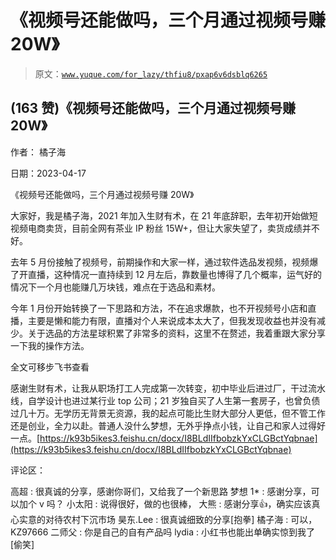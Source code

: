 # 《视频号还能做吗，三个月通过视频号赚 20W》

> 原文：[`www.yuque.com/for_lazy/thfiu8/pxap6v6dsblq6265`](https://www.yuque.com/for_lazy/thfiu8/pxap6v6dsblq6265)



## (163 赞)《视频号还能做吗，三个月通过视频号赚 20W》 

作者： 橘子海 

日期：2023-04-17 

《视频号还能做吗，三个月通过视频号赚 20W》 

大家好，我是橘子海，2021 年加入生财有术，在 21 年底辞职，去年初开始做短视频电商卖货，目前全网有茶业 IP 粉丝 15W+，但让大家失望了，卖货成绩并不好。 

去年 5 月份接触了视频号，前期操作和大家一样，通过软件选品发视频，视频爆了开直播，这种情况一直持续到 12 月左后，靠数量也博得了几个概率，运气好的情况下一个月也能赚几万块钱，难点在于选品和素材。 

今年 1 月份开始转换了一下思路和方法，不在追求爆款，也不开视频号小店和直播，主要是懒和能力有限，直播对个人来说成本太大了，但我发现收益也并没有减少。关于选品的方法星球积累了非常多的资料，这里不在赘述，我着重跟大家分享一下我的操作方法。 

全文可移步飞书查看 

感谢生财有术，让我从职场打工人完成第一次转变，初中毕业后进过厂，干过流水线，自学设计也进过某行业 top 公司；21 岁独自买了人生第一套房子，也曾负债过几十万。无学历无背景无资源，我的起点可能比生财大部分人更低，但不管工作还是创业，全力以赴。普通人没什么梦想，无外乎挣点小钱，让自己和家人过得好一点。[https://k93b5ikes3.feishu.cn/docx/I8BLdIIfbobzkYxCLGBctYqbnae](https://k93b5ikes3.feishu.cn/docx/I8BLdIIfbobzkYxCLGBctYqbnae) 

评论区： 

高超 : 很真诚的分享，感谢你哥们，又给我了一个新思路 梦想 1* : 感谢分享，可以加个 v 吗？ 小太阳 : 说得很好，做的也很棒， 大熊 : 感谢分享👍，确实应该真心实意的对待农村下沉市场 昊东.Lee : 很真诚细致的分享[抱拳] 橘子海 : 可以，KZ97666 二师父 : 你是自己的自有产品吗 lydia : 小红书也能出单确实惊到我了[偷笑]
